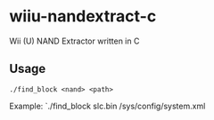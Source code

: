 # wiiu-nandextract-c
Wii (U) NAND Extractor written in C  

## Usage
`./find_block <nand> <path>`  

Example: `./find_block slc.bin /sys/config/system.xml
